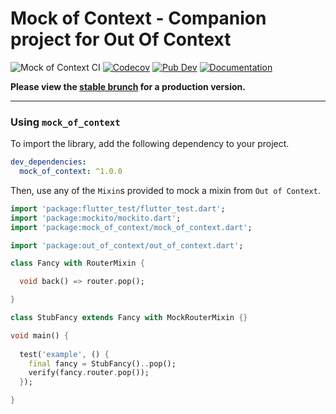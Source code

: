 # Mock of Context - Companion project for Out Of Context

![Mock of Context CI](https://github.com/forus-labs/cauldron/workflows/Mock%20of%20Context%20CI/badge.svg)
[![Codecov](https://codecov.io/gh/forus-labs/cauldron/branch/master/graph/badge.svg)](https://codecov.io/gh/forus-labs/cauldron)
[![Pub Dev](https://img.shields.io/pub/v/mock_of_context)](https://pub.dev/packages/mock_of_context)
[![Documentation](https://img.shields.io/badge/documentation-1.0.0-brightgreen.svg)](https://pub.dev/documentation/mock_of_context/latest/)



**Please view the [stable brunch](https://github.com/forus-labs/cauldron/tree/stable/mock_of_context/) for a production version.**

***
### Using `mock_of_context`

To import the library, add the following dependency to your project.

```yaml
dev_dependencies:
  mock_of_context: ^1.0.0
```

Then, use any of the `Mixin`s provided to mock a mixin from `Out of Context`.
```dart
import 'package:flutter_test/flutter_test.dart';
import 'package:mockito/mockito.dart';
import 'package:mock_of_context/mock_of_context.dart';

import 'package:out_of_context/out_of_context.dart';

class Fancy with RouterMixin {

  void back() => router.pop();

}

class StubFancy extends Fancy with MockRouterMixin {}

void main() {
  
  test('example', () {
    final fancy = StubFancy()..pop();
    verify(fancy.router.pop());
  });

}
```
